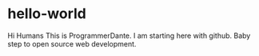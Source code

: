 # hello-world

Hi Humans
This is ProgrammerDante. I am starting here with github. Baby step to open source web development.
